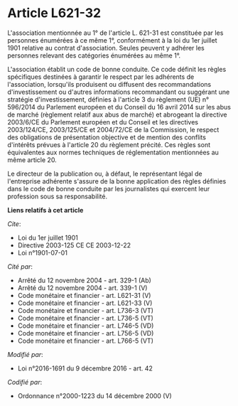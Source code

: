 # Article L621-32

L'association mentionnée au 1° de l'article L. 621-31 est constituée par les personnes énumérées à ce même 1°, conformément à
la loi du 1er juillet 1901 relative au contrat d'association. Seules peuvent y adhérer les personnes relevant des catégories
énumérées au même 1°.

L'association établit un code de bonne conduite. Ce code définit les règles spécifiques destinées à garantir le respect par
les adhérents de l'association, lorsqu'ils produisent ou diffusent des recommandations d'investissement ou d'autres
informations recommandant ou suggérant une stratégie d'investissement, définies à l'article 3 du règlement (UE) n° 596/2014
du Parlement européen et du Conseil du 16 avril 2014 sur les abus de marché (règlement relatif aux abus de marché) et
abrogeant la directive 2003/6/CE du Parlement européen et du Conseil et les directives 2003/124/CE, 2003/125/CE et 2004/72/CE
de la Commission, le respect des obligations de présentation objective et de mention des conflits d'intérêts prévues à
l'article 20 du règlement précité. Ces règles sont équivalentes aux normes techniques de réglementation mentionnées au même
article 20.

Le directeur de la publication ou, à défaut, le représentant légal de l'entreprise adhérente s'assure de la bonne application
des règles définies dans le code de bonne conduite par les journalistes qui exercent leur profession sous sa responsabilité.

**Liens relatifs à cet article**

_Cite_:

  - Loi du 1er juillet 1901
  - Directive 2003-125 CE CE 2003-12-22
  - Loi n°1901-07-01

_Cité par_:

  - Arrêté du 12 novembre 2004 - art. 329-1 (Ab)
  - Arrêté du 12 novembre 2004 - art. 339-1 (V)
  - Code monétaire et financier - art. L621-31 (V)
  - Code monétaire et financier - art. L621-33 (V)
  - Code monétaire et financier - art. L736-3 (VT)
  - Code monétaire et financier - art. L736-5 (VT)
  - Code monétaire et financier - art. L746-5 (VD)
  - Code monétaire et financier - art. L756-5 (VD)
  - Code monétaire et financier - art. L766-5 (VT)

_Modifié par_:

  - Loi n°2016-1691 du 9 décembre 2016 - art. 42

_Codifié par_:

  - Ordonnance n°2000-1223 du 14 décembre 2000 (V)
